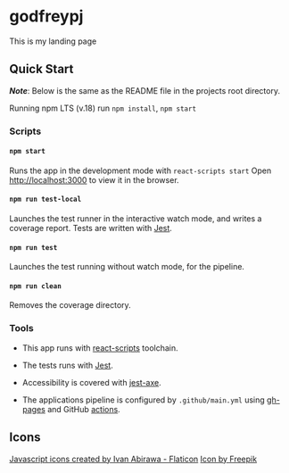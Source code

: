 # godfreypj

This is my landing page

## Quick Start

**_Note_**: Below is the same as the README file in the projects root directory.

Running npm LTS (v.18) run `npm install`, `npm start`

### Scripts

#### `npm start`

Runs the app in the development mode with `react-scripts start`
Open [http://localhost:3000](http://localhost:3000) to view it in the browser.

#### `npm run test-local`

Launches the test runner in the interactive watch mode, and writes a coverage report.
Tests are written with [Jest](https://jestjs.io/docs/getting-started).

#### `npm run test`

Launches the test running without watch mode, for the pipeline.

#### `npm run clean`

Removes the coverage directory.

### Tools

- This app runs with [react-scripts](https://create-react-app.dev/docs/available-scripts/) toolchain.

- The tests runs with [Jest](https://jestjs.io/docs/getting-started).

- Accessibility is covered with [jest-axe](https://github.com/nickcolley/jest-axe).

- The applications pipeline is configured by `.github/main.yml` using [gh-pages](https://github.com/tschaub/gh-pages) and GitHub [actions](https://docs.github.com/en/actions).


## Icons
<a href="https://www.flaticon.com/free-icons/javascript" title="javascript icons">Javascript icons created by Ivan Abirawa - Flaticon</a>
<a href="https://www.freepik.com/">Icon by Freepik</a>